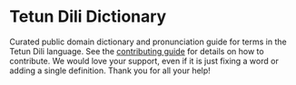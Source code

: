
# Tetun Dili Dictionary

Curated public domain dictionary and pronunciation guide for terms in the Tetun Dili language. See the [contributing guide](https://github.com/drumworkteam/term/blob/make/.github/contributing.md) for details on how to contribute. We would love your support, even if it is just fixing a word or adding a single definition. Thank you for all your help!